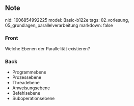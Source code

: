 ## Note
nid: 1606854992225
model: Basic-b122e
tags: 02_vorlesung, 05_grundlagen_parallelverarbeitung
markdown: false

### Front
<p>Welche Ebenen der Parallelität existieren?

### Back
<ul><li>Programmebene</li><li>Prozessebene</li><li>Threadebene</li><li>Anweisungsebene</li><li>Befehlsebene</li><li>Suboperationsebene</li></ul>
